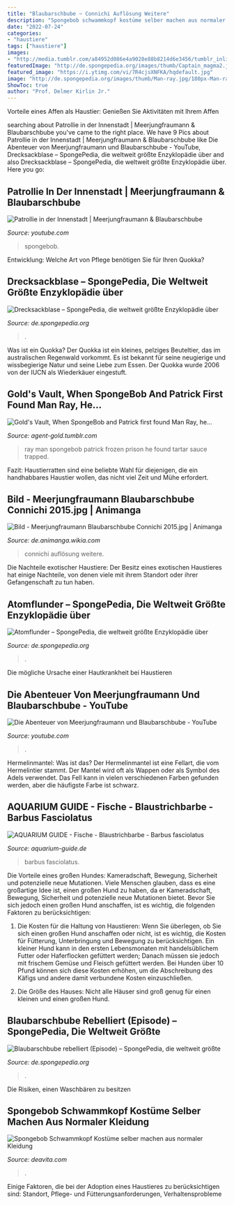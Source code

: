 ```yaml
---
title: "Blaubarschbube ~ Connichi Auflösung Weitere"
description: "Spongebob schwammkopf kostüme selber machen aus normaler kleidung"
date: "2022-07-24"
categories:
- "haustiere"
tags: ["haustiere"]
images:
- "http://media.tumblr.com/a84952d086e4a9028e88b8214d6e3456/tumblr_inline_n5ac2nv3mr1rxjyc1.png"
featuredImage: "http://de.spongepedia.org/images/thumb/Captain_magma2.jpg/81px-Captain_magma2.jpg"
featured_image: "https://i.ytimg.com/vi/7R4cjsXNFKA/hqdefault.jpg"
image: "http://de.spongepedia.org/images/thumb/Man-ray.jpg/180px-Man-ray.jpg"
ShowToc: true
author: "Prof. Delmer Kirlin Jr."
---
```



Vorteile eines Affen als Haustier: Genießen Sie Aktivitäten mit Ihrem Affen

	

		
searching about Patrollie in der Innenstadt | Meerjungfraumann &amp; Blaubarschbube you've came to the right place. We have 9 Pics about Patrollie in der Innenstadt | Meerjungfraumann &amp; Blaubarschbube like Die Abenteuer von Meerjungfraumann und Blaubarschbube - YouTube, Drecksackblase – SpongePedia, die weltweit größte Enzyklopädie über and also Drecksackblase – SpongePedia, die weltweit größte Enzyklopädie über. Here you go:
		
    
## Patrollie In Der Innenstadt | Meerjungfraumann &amp; Blaubarschbube

<img loading=lazy src="https://i.ytimg.com/vi/7R4cjsXNFKA/hqdefault.jpg" onerror="this.onerror=null;this.src='https://tse4.mm.bing.net/th?id=OIP.igv1ePqHfuOGsDSbcQFhAAHaFj&amp;pid=15.1';" alt="Patrollie in der Innenstadt | Meerjungfraumann &amp; Blaubarschbube">

_Source: youtube.com_

>spongebob. 

	

Entwicklung: Welche Art von Pflege benötigen Sie für Ihren Quokka?

    
## Drecksackblase – SpongePedia, Die Weltweit Größte Enzyklopädie über

<img loading=lazy src="http://de.spongepedia.org/images/thumb/Man-ray.jpg/180px-Man-ray.jpg" onerror="this.onerror=null;this.src='https://tse3.mm.bing.net/th?id=OIP.gW89AAxgnOTqawssVM_HkgAAAA&amp;pid=15.1';" alt="Drecksackblase – SpongePedia, die weltweit größte Enzyklopädie über">

_Source: de.spongepedia.org_

>. 

	

Was ist ein Quokka?
Der Quokka ist ein kleines, pelziges Beuteltier, das im australischen Regenwald vorkommt. Es ist bekannt für seine neugierige und wissbegierige Natur und seine Liebe zum Essen. Der Quokka wurde 2006 von der IUCN als Wiederkäuer eingestuft.

    
## Gold&#039;s Vault, When SpongeBob And Patrick First Found Man Ray, He...

<img loading=lazy src="http://media.tumblr.com/a84952d086e4a9028e88b8214d6e3456/tumblr_inline_n5ac2nv3mr1rxjyc1.png" onerror="this.onerror=null;this.src='https://tse2.mm.bing.net/th?id=OIP.sGfsIXQUr5l9qb4lJX3krgAAAA&amp;pid=15.1';" alt="Gold&#039;s Vault, When SpongeBob and Patrick first found Man Ray, he...">

_Source: agent-gold.tumblr.com_

>ray man spongebob patrick frozen prison he found tartar sauce trapped. 

	

Fazit: Haustierratten sind eine beliebte Wahl für diejenigen, die ein handhabbares Haustier wollen, das nicht viel Zeit und Mühe erfordert.

    
## Bild - Meerjungfraumann Blaubarschbube Connichi 2015.jpg | Animanga

<img loading=lazy src="https://vignette.wikia.nocookie.net/anime/images/2/24/Meerjungfraumann_Blaubarschbube_Connichi_2015.jpg/revision/latest/scale-to-width-down/360?cb=20150922130221&amp;path-prefix=de" onerror="this.onerror=null;this.src='https://tse4.mm.bing.net/th?id=OIP.WwS24WVnObL3CpUOx3DnEQAAAA&amp;pid=15.1';" alt="Bild - Meerjungfraumann Blaubarschbube Connichi 2015.jpg | Animanga">

_Source: de.animanga.wikia.com_

>connichi auflösung weitere. 

	

Die Nachteile exotischer Haustiere: Der Besitz eines exotischen Haustieres hat einige Nachteile, von denen viele mit ihrem Standort oder ihrer Gefangenschaft zu tun haben.

    
## Atomflunder – SpongePedia, Die Weltweit Größte Enzyklopädie über

<img loading=lazy src="http://de.spongepedia.org/images/thumb/20b_Atomflunder.jpg/180px-20b_Atomflunder.jpg" onerror="this.onerror=null;this.src='https://tse2.mm.bing.net/th?id=OIP.vEkZTp5yqdLyH7zhQLNxqgAAAA&amp;pid=15.1';" alt="Atomflunder – SpongePedia, die weltweit größte Enzyklopädie über">

_Source: de.spongepedia.org_

>. 

	

Die mögliche Ursache einer Hautkrankheit bei Haustieren

    
## Die Abenteuer Von Meerjungfraumann Und Blaubarschbube - YouTube

<img loading=lazy src="https://i.ytimg.com/vi/sKpH0tLyyZM/hqdefault.jpg" onerror="this.onerror=null;this.src='https://tse3.mm.bing.net/th?id=OIP.kWOZYkGiL3jx4FAparsI4gHaFj&amp;pid=15.1';" alt="Die Abenteuer von Meerjungfraumann und Blaubarschbube - YouTube">

_Source: youtube.com_

>. 

	

Hermelinmantel: Was ist das?
Der Hermelinmantel ist eine Fellart, die vom Hermelintier stammt. Der Mantel wird oft als Wappen oder als Symbol des Adels verwendet. Das Fell kann in vielen verschiedenen Farben gefunden werden, aber die häufigste Farbe ist schwarz.

    
## AQUARIUM GUIDE - Fische - Blaustrichbarbe - Barbus Fasciolatus

<img loading=lazy src="http://www.aquarium-guide.de/vid271.jpg" onerror="this.onerror=null;this.src='https://tse2.mm.bing.net/th?id=OIP.tqzfmvWVikGu6F10bclirAAAAA&amp;pid=15.1';" alt="AQUARIUM GUIDE - Fische - Blaustrichbarbe - Barbus fasciolatus">

_Source: aquarium-guide.de_

>barbus fasciolatus. 

	

Die Vorteile eines großen Hundes: Kameradschaft, Bewegung, Sicherheit und potenzielle neue Mutationen.
Viele Menschen glauben, dass es eine großartige Idee ist, einen großen Hund zu haben, da er Kameradschaft, Bewegung, Sicherheit und potenzielle neue Mutationen bietet. Bevor Sie sich jedoch einen großen Hund anschaffen, ist es wichtig, die folgenden Faktoren zu berücksichtigen:
1) Die Kosten für die Haltung von Haustieren: Wenn Sie überlegen, ob Sie sich einen großen Hund anschaffen oder nicht, ist es wichtig, die Kosten für Fütterung, Unterbringung und Bewegung zu berücksichtigen. Ein kleiner Hund kann in den ersten Lebensmonaten mit handelsüblichem Futter oder Haferflocken gefüttert werden; Danach müssen sie jedoch mit frischem Gemüse und Fleisch gefüttert werden. Bei Hunden über 10 Pfund können sich diese Kosten erhöhen, um die Abschreibung des Käfigs und andere damit verbundene Kosten einzuschließen.

2) Die Größe des Hauses: Nicht alle Häuser sind groß genug für einen kleinen und einen großen Hund.

    
## Blaubarschbube Rebelliert (Episode) – SpongePedia, Die Weltweit Größte

<img loading=lazy src="http://de.spongepedia.org/images/thumb/Captain_magma2.jpg/81px-Captain_magma2.jpg" onerror="this.onerror=null;this.src='https://tse3.mm.bing.net/th?id=OIP.uI3YHfwcN4W3_DhFIU03TwAAAA&amp;pid=15.1';" alt="Blaubarschbube rebelliert (Episode) – SpongePedia, die weltweit größte">

_Source: de.spongepedia.org_

>. 

	

Die Risiken, einen Waschbären zu besitzen

    
## Spongebob Schwammkopf Kostüme Selber Machen Aus Normaler Kleidung

<img loading=lazy src="https://deavita.com/wp-content/uploads/2019/09/Blaubarschbube-und-Meerjungfraumann-als-Partnerkostüm-auf-der-Party-kombinieren-768x434.jpg" onerror="this.onerror=null;this.src='https://tse3.mm.bing.net/th?id=OIP.3SEOXdE992XTXoU489O1yAHaEL&amp;pid=15.1';" alt="Spongebob Schwammkopf Kostüme selber machen aus normaler Kleidung">

_Source: deavita.com_

>. 

	

Einige Faktoren, die bei der Adoption eines Haustieres zu berücksichtigen sind: Standort, Pflege- und Fütterungsanforderungen, Verhaltensprobleme

